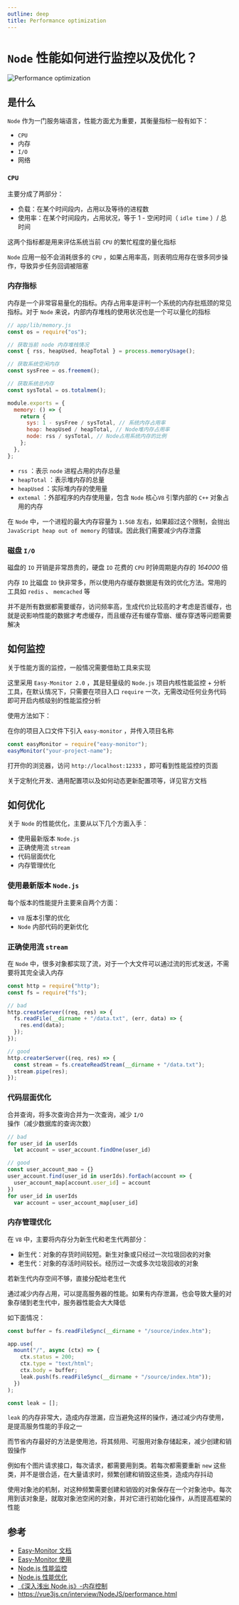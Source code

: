 ```yaml
---
outline: deep
title: Performance optimization
---
```


# `Node` 性能如何进行监控以及优化？

![Performance optimization](./images/performance.png)

## 是什么

`Node` 作为一门服务端语言，性能方面尤为重要，其衡量指标一般有如下：

- `CPU`
- 内存
- `I/O`
- 网络

### `CPU`

主要分成了两部分：

- 负载：在某个时间段内，占用以及等待的进程数
- 使用率：在某个时间段内，占用状况，等于 1 - 空闲时间（ `idle time` ）/ 总时间

这两个指标都是用来评估系统当前 `CPU` 的繁忙程度的量化指标

`Node` 应用一般不会消耗很多的 `CPU` ，如果占用率高，则表明应用存在很多同步操作，导致异步任务回调被阻塞

### 内存指标

内存是一个非常容易量化的指标。内存占用率是评判一个系统的内存批瓶颈的常见指标。对于 `Node` 来说，内部内存堆栈的使用状况也是一个可以量化的指标

```js
// app/lib/memory.js
const os = require("os");

// 获取当前 node 内存堆栈情况
const { rss, heapUsed, heapTotal } = process.memoryUsage();

// 获取系统空闲内存
const sysFree = os.freemem();

// 获取系统总内存
const sysTotal = os.totalmem();

module.exports = {
  memory: () => {
    return {
      sys: 1 - sysFree / sysTotal, // 系统内存占用率
      heap: heapUsed / heapTotal, // Node堆内存占用率
      node: rss / sysTotal, // Node占用系统内存的比例
    };
  },
};
```

- `rss` ：表示 `node` 进程占用的内存总量
- `heapTotal` ：表示堆内存的总量
- `heapUsed` ：实际堆内存的使用量
- `extemal` ：外部程序的内存使用量，包含 `Node` 核心`V8` 引擎内部的 `C++` 对象占用的内存

在 `Node` 中，一个进程的最大内存容量为 `1.5GB` 左右，如果超过这个限制，会抛出 `JavaScript heap out of memory` 的错误。因此我们需要减少内存泄露

### 磁盘 `I/O`

磁盘的 `IO` 开销是非常昂贵的，硬盘 `IO` 花费的 `CPU` 时钟周期是内存的 _164000_ 倍

内存 `IO` 比磁盘 `IO` 快非常多，所以使用内存缓存数据是有效的优化方法。常用的工具如 `redis` 、 `memcached` 等

并不是所有数据都需要缓存，访问频率高，生成代价比较高的才考虑是否缓存，也就是说影响性能的数据才考虑缓存，而且缓存还有缓存雪崩、缓存穿透等问题需要解决

## 如何监控

关于性能方面的监控，一般情况需要借助工具来实现

这里采用 `Easy-Monitor 2.0` ，其是轻量级的 `Node.js` 项目内核性能监控 + 分析工具，在默认情况下，只需要在项目入口 `require` 一次，无需改动任何业务代码即可开启内核级别的性能监控分析

使用方法如下：

在你的项目入口文件下引入 `easy-monitor` ，并传入项目名称

```js
const easyMonitor = require("easy-monitor");
easyMonitor("your-project-name");
```

打开你的浏览器，访问 `http://localhost:12333` ，即可看到性能监控的页面

关于定制化开发、通用配置项以及如何动态更新配置项等，详见官方文档

## 如何优化

关于 `Node` 的性能优化，主要从以下几个方面入手：

- 使用最新版本 `Node.js`
- 正确使用流 `stream`
- 代码层面优化
- 内存管理优化

### 使用最新版本 `Node.js`

每个版本的性能提升主要来自两个方面：

- `V8` 版本引擎的优化
- `Node` 内部代码的更新优化

### 正确使用流 `stream`

在 `Node` 中，很多对象都实现了流，对于一个大文件可以通过流的形式发送，不需要将其完全读入内存

```js
const http = require("http");
const fs = require("fs");

// bad
http.createServer((req, res) => {
  fs.readFile(__dirname + "/data.txt", (err, data) => {
    res.end(data);
  });
});

// good
http.createrServer((req, res) => {
  const stream = fs.createReadStream(__dirname + "/data.txt");
  stream.pipe(res);
});
```

### 代码层面优化

合并查询，将多次查询合并为一次查询，减少 `I/O` 操作（减少数据库的查询次数）

```js
// bad
for user_id in userIds
  let account = user_account.findOne(user_id)

// good
const user_account_mao = {}
user_account.find(user_id in userIds).forEach(account => {
  user_account_map[account.user_id] = account
})
for user_id in userIds
  var account = user_account_map[user_id]
```

### 内存管理优化

在 `V8` 中，主要将内存分为新生代和老生代两部分：

- 新生代：对象的存货时间较短。新生对象或只经过一次垃圾回收的对象
- 老生代：对象的存活时间较长。经历过一次或多次垃圾回收的对象

若新生代内存空间不够，直接分配给老生代

通过减少内存占用，可以提高服务器的性能。如果有内存泄漏，也会导致大量的对象存储到老生代中，服务器性能会大大降低

如下面情况：

```js
const buffer = fs.readFileSync(__dirname + "/source/index.htm");

app.use(
  mount("/", async (ctx) => {
    ctx.status = 200;
    ctx.type = "text/html";
    ctx.body = buffer;
    leak.push(fs.readFileSync(__dirname + "/source/index.htm"));
  })
);

const leak = [];
```

`leak` 的内存非常大，造成内存泄漏，应当避免这样的操作，通过减少内存使用，是提高服务性能的手段之一

而节省内存最好的方法是使用池，将其频用、可服用对象存储起来，减少创建和销毁操作

例如有个图片请求接口，每次请求，都需要用到类。若每次都需要重新 `new` 这些类，并不是很合适，在大量请求时，频繁创建和销毁这些类，造成内存抖动

使用对象池的机制，对这种频繁需要创建和销毁的对象保存在一个对象池中。每次用到该对象是，就取对象池空闲的对象，并对它进行初始化操作，从而提高框架的性能

## 参考

- [Easy-Monitor 文档](https://github.com/hyj1991/easy-monitor)
- [Easy-Monitor 使用](https://segmentfault.com/a/1190000010231628)
- [Node.js 性能监控](https://segmentfault.com/a/1190000039327565)
- [Node.js 性能优化](https://zhuanlan.zhihu.com/p/50055740)
- [《深入浅出 Node.js》-内存控制](https://lz5z.com/%E6%B7%B1%E5%85%A5%E6%B5%85%E5%87%BANode-js-%E5%86%85%E5%AD%98%E6%8E%A7%E5%88%B6/)
- https://vue3js.cn/interview/NodeJS/performance.html
